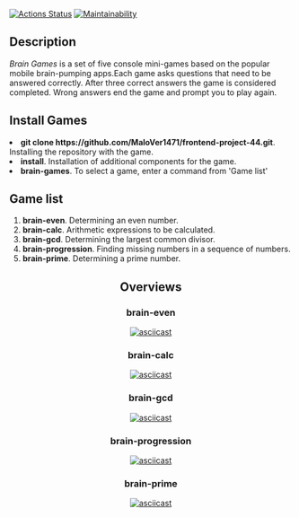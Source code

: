 [![Actions Status](https://github.com/MaloVer1471/frontend-project-44/workflows/hexlet-check/badge.svg)](https://github.com/MaloVer1471/frontend-project-44/actions)
[![Maintainability](https://api.codeclimate.com/v1/badges/786bc15fd5ab336b376b/maintainability)](https://codeclimate.com/github/MaloVer1471/frontend-project-44/maintainability)

<h2><b>Description</b></h2>
<p><i>Brain Games</i> is a set of five console mini-games based on the popular mobile brain-pumping apps.Each game asks questions that need to be answered correctly. After three correct answers the game is considered completed. Wrong answers end the game and prompt you to play again.</p>

<h2><b>Install Games</b></h2>
<li><b>git clone https://github.com/MaloVer1471/frontend-project-44.git</b>. Installing the repository with the game.</li>
<li><b>install</b>. Installation of additional components for the game.</li>
<li><b>brain-games</b>. To select a game, enter a command from 'Game list'</li>

<h2><b>Game list</b></h2>
<ol>
  <li><b>brain-even</b>. Determining an even number.</li>
  <li><b>brain-calc</b>. Arithmetic expressions to be calculated.</li>
  <li><b>brain-gcd</b>. Determining the largest common divisor.</li>
  <li><b>brain-progression</b>. Finding missing numbers in a sequence of numbers.</li>
  <li><b>brain-prime</b>. Determining a prime number.</li>
</ol>
<div align="center">
  <h2><b>Overviews</b></h2>
  <h3><b>brain-even</b></h3>

[![asciicast](https://asciinema.org/a/RIeUe8v4wZL30sdiCJz9BN7p7.svg)](https://asciinema.org/a/RIeUe8v4wZL30sdiCJz9BN7p7)

<h3><b>brain-calc</b></h3>

[![asciicast](https://asciinema.org/a/79P3CAfgXzoauC5THx7setObs.svg)](https://asciinema.org/a/79P3CAfgXzoauC5THx7setObs)

 <h3><b>brain-gcd</b></h3>

[![asciicast](https://asciinema.org/a/hDGjsQS5coXgxiUiWBGHPgJK9.svg)](https://asciinema.org/a/hDGjsQS5coXgxiUiWBGHPgJK9)

 <h3><b>brain-progression</b></h3>

[![asciicast](https://asciinema.org/a/991sXet8idkU1WCsPA07wNYgi.svg)](https://asciinema.org/a/991sXet8idkU1WCsPA07wNYgi)

<h3><b>brain-prime</b></h3>

[![asciicast](https://asciinema.org/a/1TlJvQ9RTbEpRoazATTpIi9IR.svg)](https://asciinema.org/a/1TlJvQ9RTbEpRoazATTpIi9IR)
</div>